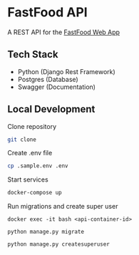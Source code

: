 # FastFood API

A REST API for the [FastFood Web App](https://github.com/EdwinWalela/fastfood)

## Tech Stack

- Python (Django Rest Framework)
- Postgres (Database)
- Swagger (Documentation)

## Local Development

Clone repository

```bash
git clone
```

Create .env file

```bash
cp .sample.env .env
```

Start services

```bash
docker-compose up
```

Run migrations and create super user

```
docker exec -it bash <api-container-id>

python manage.py migrate 

python manage.py createsuperuser
```
